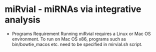 # miRvial - miRNAs via integrative analysis

* Programs Requirement
	Running miRvial requires a Linux or Mac OS environment.
	To run on Mac OS x86, programs such as bin/bowtie_macos etc. need to be specified in mirvial.sh script. 
